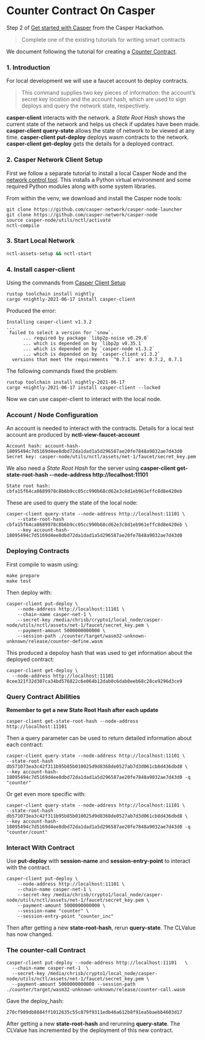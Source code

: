 # Counter Contract On Casper

Step 2 of [Get started with Casper](https://gitcoin.co/issue/casper-network/gitcoin-hackathon/29/100026611) from the Casper Hackathon.

> Complete one of the existing tutorials for writing smart contracts

We document following the tutorial for creating a [Counter Contract](https://docs.casperlabs.io/en/latest/dapp-dev-guide/tutorials/counter).

### 1. Introduction

For local development we will use a faucet account to deploy contracts.

> This command supplies two key pieces of information: the account’s secret key location and the account hash, which are used to sign deploys and query the network state, respectively.

**casper-client** interacts with the network. a *State Root Hash* shows the current state of the network and helps us check if updates have been made. **casper-client query-state** allows the state of network to be viewed at any time. **casper-client put-deploy** deploys wasm contracts to the network. **casper-client get-deploy** gets the details for a deployed contract.

### 2. Casper Network Client Setup

First we follow a separate tutorial to install a local Casper Node and the [network control tool](https://docs.casperlabs.io/en/latest/dapp-dev-guide/setup-nctl.html). This installs a Python virtual environment and some required Python modules along with some system libraries.

From within the venv, we download and install the Casper node tools:

```
git clone https://github.com/casper-network/casper-node-launcher
git clone https://github.com/casper-network/casper-node
source casper-node/utils/nctl/activate
nctl-compile
```

### 3. Start Local Network

```bash
nctl-assets-setup && nctl-start
```

### 4. Install casper-client

Using the commands from [Casper Client Setup](https://docs.casperlabs.io/en/latest/dapp-dev-guide/tutorials/counter/setup.html)

```
rustup toolchain install nightly
cargo +nightly-2021-06-17 install casper-client
```

Produced the error:

```
Installing casper-client v1.3.2
...
 failed to select a version for `snow`.
      ... required by package `libp2p-noise v0.29.0`
      ... which is depended on by `libp2p v0.35.1`
      ... which is depended on by `casper-node v1.3.2`
      ... which is depended on by `casper-client v1.3.2`
  versions that meet the requirements `^0.7.1` are: 0.7.2, 0.7.1

```

The following commands fixed the problem:

```
rustup toolchain install nightly-2021-06-17
cargo +nightly-2021-06-17 install casper-client --locked
```

Now we can use casper-client to interact with the local node.

### Account / Node Configuration

An account is needed to interact with the contracts. Details for a local test account are produced by **nctl-view-faucet-account**

```
Account hash: account-hash-18095494c7d5169d4ee8dbd72da1dad1a5d296587ae20fe7848a9032ae7d43d0
Secret key: casper-node/utils/nctl/assets/net-1/faucet/secret_key.pem
```

We also need a *State Root Hash* for the server using **casper-client get-state-root-hash --node-address http://localhost:11101**

```
State root hash: cbfa15f64ca8689978c8b6b9cc05cc990b68cd62e3c8d1eb961effc8d8e420eb
```

These are used to query the state of the local node:

```
casper-client query-state --node-address http://localhost:11101 \
    --state-root-hash cbfa15f64ca8689978c8b6b9cc05cc990b68cd62e3c8d1eb961effc8d8e420eb \
    --key account-hash-18095494c7d5169d4ee8dbd72da1dad1a5d296587ae20fe7848a9032ae7d43d0
```

### Deploying Contracts

First compile to wasm using:

```
make prepare
make test
```
Then deploy with:
```
casper-client put-deploy \
    --node-address http://localhost:11101 \
    --chain-name casper-net-1 \
    --secret-key /media/chrisb/crypto1/local_node/casper-node/utils/nctl/assets/net-1/faucet/secret_key.pem \
    --payment-amount 5000000000000 \
    --session-path ./counter/target/wasm32-unknown-unknown/release/counter-define.wasm
```
This produced a depoloy hash that was used to get information about the deployed contract:
```
casper-client get-deploy \
  --node-address http://localhost:11101 8cee321f32d307ca34bd576822c6e064b12dab0c6dab0eeb68c28ce9296d3ce9
```

### Query Contract Abilities

**Remember to get a new State Root Hash after each update**
```
casper-client get-state-root-hash --node-address http://localhost:11101
```
Then a query parameter can be used to return detailed information about each contract:
```
casper-client query-state --node-address http://localhost:11101 \
--state-root-hash db571073ea3c42f311b95b85b010025d9d8368de0527ab7d3d061cb8d436dbd8 \
--key account-hash-18095494c7d5169d4ee8dbd72da1dad1a5d296587ae20fe7848a9032ae7d43d0 -q "counter"
```
Or get even more specific with:
```
casper-client query-state --node-address http://localhost:11101 \
--state-root-hash db571073ea3c42f311b95b85b010025d9d8368de0527ab7d3d061cb8d436dbd8 \
--key account-hash-18095494c7d5169d4ee8dbd72da1dad1a5d296587ae20fe7848a9032ae7d43d0 -q "counter/count"
```

### Interact With Contract
Use **put-deploy** with **session-name** and **session-entry-point** to interact with the contract.
```
casper-client put-deploy \
    --node-address http://localhost:11101 \
    --chain-name casper-net-1 \
    --secret-key /media/chrisb/crypto1/local_node/casper-node/utils/nctl/assets/net-1/faucet/secret_key.pem \
    --payment-amount 5000000000000 \
    --session-name "counter" \
    --session-entry-point "counter_inc"
```
Then after getting a new **state-root-hash**, rerun **query-state**. The CLValue has now changed.

### The counter-call Contract

```
casper-client put-deploy --node-address http://localhost:11101   \
  --chain-name casper-net-1  \
  --secret-key /media/chrisb/crypto1/local_node/casper-node/utils/nctl/assets/net-1/faucet/secret_key.pem \
  --payment-amount 5000000000000 --session-path ./counter/target/wasm32-unknown-unknown/release/counter-call.wasm
```

Gave the deploy_hash:

```
270cf989db8884ff1012635c55c879f9311edb46a612b8f91ea5baebb4603d17
```
After getting a new **state-root-hash** and rerunning **query-state**. The CLValue has incremented by the deployment of this new contract.
